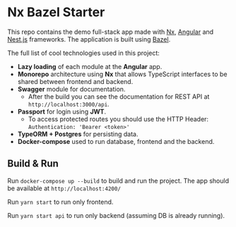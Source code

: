 # Nx Bazel Starter
This repo contains the demo full-stack app made with [Nx](https://nx.dev), [Angular](https://angular.io/)
and [Nest.js](https://nestjs.com/) frameworks.
The application is built using [Bazel](https://bazel.build/).

The full list of cool technologies used in this project:
- **Lazy loading** of each module at the **Angular** app.
- **Monorepo** architecture using **Nx** that allows TypeScript
interfaces to be shared between frontend and backend.
- **Swagger** module for documentation.
  - After the build you can see the documentation for REST API at `http://localhost:3000/api`.
- **Passport** for login using **JWT**.
  - To access protected routes you should use the HTTP Header: `Authentication: 'Bearer <token>'`
- **TypeORM + Postgres** for persisting data.
- **Docker-compose** used to run database, frontend and the backend.

## Build & Run

Run `docker-compose up --build` to build and run the project.
The app should be available at `http://localhost:4200/`

Run `yarn start` to run only frontend.

Run `yarn start api` to run only backend (assuming DB is already running).
